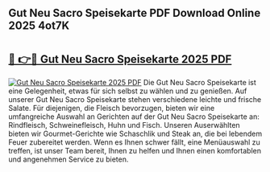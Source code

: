 ## Gut Neu Sacro Speisekarte PDF Download Online 2025 4ot7K

# <h2><a href="http://gc5yrs.nevu.top/?p=Gut+Neu+Sacro+Speisekarte">🔗 👉🔴 Gut Neu Sacro Speisekarte 2025 PDF</a></h2>

[![Gut Neu Sacro Speisekarte 2025 PDF](https://i.imgur.com/dBaPXMq.png)](http://gc5yrs.nevu.top/?p=Gut+Neu+Sacro+Speisekarte)
Die Gut Neu Sacro Speisekarte ist eine Gelegenheit, etwas für sich selbst zu wählen und zu genießen. Auf unserer Gut Neu Sacro Speisekarte stehen verschiedene leichte und frische Salate. Für diejenigen, die Fleisch bevorzugen, bieten wir eine umfangreiche Auswahl an Gerichten auf der Gut Neu Sacro Speisekarte an: Rindfleisch, Schweinefleisch, Huhn und Fisch. Unseren Auserwählten bieten wir Gourmet-Gerichte wie Schaschlik und Steak an, die bei lebendem Feuer zubereitet werden. Wenn es Ihnen schwer fällt, eine Menüauswahl zu treffen, ist unser Team bereit, Ihnen zu helfen und Ihnen einen komfortablen und angenehmen Service zu bieten.
